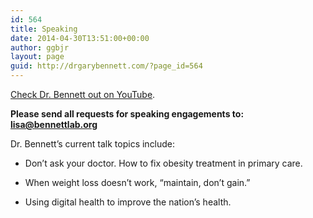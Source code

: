 ```yaml
---
id: 564
title: Speaking
date: 2014-04-30T13:51:00+00:00
author: ggbjr
layout: page
guid: http://drgarybennett.com/?page_id=564
---
```

<div class="embed-vimeo" style="text-align: center;">
</div>

<span class="embed-youtube" style="text-align:center; display: block;"></span>

<span class="embed-youtube" style="text-align:center; display: block;"></span>

<span class="embed-youtube" style="text-align:center; display: block;"></span>

<span class="embed-youtube" style="text-align:center; display: block;"></span>

<span class="embed-youtube" style="text-align:center; display: block;"></span>

[Check Dr. Bennett out on YouTube](https://www.youtube.com/results?search_query=%22gary%20bennett%22%20duke).

**Please send all requests for speaking engagements to: lisa@bennettlab.org**  

Dr. Bennett&#8217;s current talk topics include:

  * Don&#8217;t ask your doctor. How to fix obesity treatment in primary care.

  * When weight loss doesn&#8217;t work, &#8220;maintain, don&#8217;t gain.&#8221;

  * Using digital health to improve the nation&#8217;s health.
